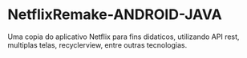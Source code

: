 # NetflixRemake-ANDROID-JAVA

Uma copia do aplicativo Netflix para fins didaticos, utilizando API rest, multiplas telas, recyclerview, entre outras tecnologias.
